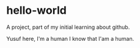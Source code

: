 # hello-world
A project, part of my initial learning about github.

Yusuf here, I'm a human
I know that I'am a human.
